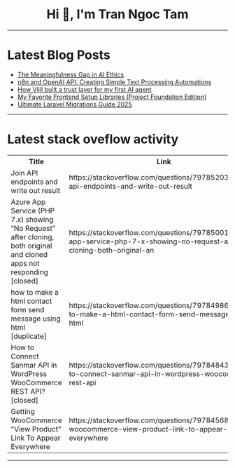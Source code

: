 <h1 align="center">Hi 👋, I'm Tran Ngoc Tam</h1>

---

# Latest Blog Posts 
<!-- BLOG-POST-LIST:START -->
- [The Meaningfulness Gap in AI Ethics](https://dev.to/rawveg/the-meaningfulness-gap-in-ai-ethics-2d7b)
- [n8n and OpenAI API: Creating Simple Text Processing Automations](https://dev.to/addwebsolutionpvtltd/n8n-and-openai-api-creating-simple-text-processing-automations-1i0f)
- [How Vijil built a trust layer for my first AI agent](https://dev.to/ngrok/how-vijil-built-a-trust-layer-for-my-first-ai-agent-2fki)
- [My Favorite Frontend Setup Libraries &lpar;Project Foundation Edition&rpar;](https://dev.to/nyaomaru/my-favorite-frontend-setup-libraries-project-foundation-edition-2j4k)
- [Ultimate Laravel Migrations Guide 2025](https://dev.to/laracopilot/what-is-laravel-migrations-2cbe)
<!-- BLOG-POST-LIST:END -->

---

# Latest stack oveflow activity
<table>
  <tr><th>Title</th><th>Link</th></tr>
  <!-- STACKOVERFLOW:START --><tr><td>Join API endpoints and write out result</td><td>https://stackoverflow.com/questions/79785203/join-api-endpoints-and-write-out-result</td></tr><tr><td>Azure App Service &lpar;PHP 7.x&rpar; showing “No Request” after cloning, both original and cloned apps not responding [closed]</td><td>https://stackoverflow.com/questions/79785001/azure-app-service-php-7-x-showing-no-request-after-cloning-both-original-an</td></tr><tr><td>how to make a html contact form send message using html [duplicate]</td><td>https://stackoverflow.com/questions/79784986/how-to-make-a-html-contact-form-send-message-using-html</td></tr><tr><td>How to Connect Sanmar API in WordPress WooCommerce REST API? [closed]</td><td>https://stackoverflow.com/questions/79784843/how-to-connect-sanmar-api-in-wordpress-woocommerce-rest-api</td></tr><tr><td>Getting WooCommerce &quot;View Product&quot; Link To Appear Everywhere</td><td>https://stackoverflow.com/questions/79784568/getting-woocommerce-view-product-link-to-appear-everywhere</td></tr><!-- STACKOVERFLOW:END -->
</table>

---


